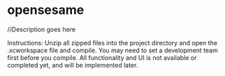 # opensesame


//Description goes here

Instructions: Unzip all zipped files into the project directory and open the .xcworkspace file and compile. You may need to set a development team first before you compile. All functionality and UI is not available or completed yet, and will be implemented later.
  
